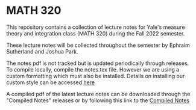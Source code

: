 # MATH 320

This repository contains a collection of lecture notes for Yale's measure theory and integration class (MATH 320) during the Fall 2022 semester.

These lecture notes will be collected throughout the semester by Ephraim Sutherland and Joshua Park.

The notes pdf is not tracked but is updated periodically through releases. To compile locally, compile the notes.tex file. However we are using a custom formatting which must also be installed. Details on installing our custom style can be accessed [here](https://github.com/Eph97/coursework-latex)

A compiled pdf of the latest lecture notes can be downloaded through the "Compiled Notes" releases or by following this link to the [Compiled Notes](https://github.com/Eph97/Math320/releases/latest/download/notes.pdf)

